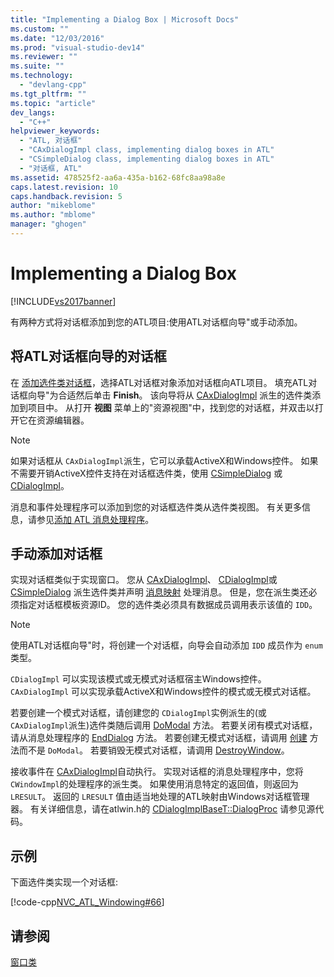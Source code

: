 ```yaml
---
title: "Implementing a Dialog Box | Microsoft Docs"
ms.custom: ""
ms.date: "12/03/2016"
ms.prod: "visual-studio-dev14"
ms.reviewer: ""
ms.suite: ""
ms.technology: 
  - "devlang-cpp"
ms.tgt_pltfrm: ""
ms.topic: "article"
dev_langs: 
  - "C++"
helpviewer_keywords: 
  - "ATL, 对话框"
  - "CAxDialogImpl class, implementing dialog boxes in ATL"
  - "CSimpleDialog class, implementing dialog boxes in ATL"
  - "对话框, ATL"
ms.assetid: 478525f2-aa6a-435a-b162-68fc8aa98a8e
caps.latest.revision: 10
caps.handback.revision: 5
author: "mikeblome"
ms.author: "mblome"
manager: "ghogen"
---
```

# Implementing a Dialog Box
[!INCLUDE[vs2017banner](../assembler/inline/includes/vs2017banner.md)]

有两种方式将对话框添加到您的ATL项目:使用ATL对话框向导"或手动添加。  
  
## 将ATL对话框向导的对话框  
 在 [添加选件类对话框](../ide/add-class-dialog-box.md)，选择ATL对话框对象添加对话框向ATL项目。  填充ATL对话框向导"为合适然后单击 **Finish**。  该向导将从 [CAxDialogImpl](../atl/reference/caxdialogimpl-class.md) 派生的选件类添加到项目中。  从打开 **视图** 菜单上的"资源视图"中，找到您的对话框，并双击以打开它在资源编辑器。  
  
> [!NOTE]
>  如果对话框从 `CAxDialogImpl`派生，它可以承载ActiveX和Windows控件。  如果不需要开销ActiveX控件支持在对话框选件类，使用 [CSimpleDialog](../atl/reference/csimpledialog-class.md) 或 [CDialogImpl](../atl/reference/cdialogimpl-class.md)。  
  
 消息和事件处理程序可以添加到您的对话框选件类从选件类视图。  有关更多信息，请参见[添加 ATL 消息处理程序](../atl/adding-an-atl-message-handler.md)。  
  
## 手动添加对话框  
 实现对话框类似于实现窗口。  您从 [CAxDialogImpl](../atl/reference/caxdialogimpl-class.md)、 [CDialogImpl](../atl/reference/cdialogimpl-class.md)或 [CSimpleDialog](../atl/reference/csimpledialog-class.md) 派生选件类并声明 [消息映射](../atl/message-maps-atl.md) 处理消息。  但是，您在派生类还必须指定对话框模板资源ID。  您的选件类必须具有数据成员调用表示该值的 `IDD`。  
  
> [!NOTE]
>  使用ATL对话框向导"时，将创建一个对话框，向导会自动添加 `IDD` 成员作为 `enum` 类型。  
  
 `CDialogImpl` 可以实现该模式或无模式对话框宿主Windows控件。  `CAxDialogImpl` 可以实现承载ActiveX和Windows控件的模式或无模式对话框。  
  
 若要创建一个模式对话框，请创建您的 `CDialogImpl`实例派生的\(或 `CAxDialogImpl`派生\)选件类随后调用 [DoModal](../Topic/CDialogImpl::DoModal.md) 方法。  若要关闭有模式对话框，请从消息处理程序的 [EndDialog](../Topic/CDialogImpl::EndDialog.md) 方法。  若要创建无模式对话框，请调用 [创建](../Topic/CDialogImpl::Create.md) 方法而不是 `DoModal`。  若要销毁无模式对话框，请调用 [DestroyWindow](../Topic/CDialogImpl::DestroyWindow.md)。  
  
 接收事件在 [CAxDialogImpl](../atl/reference/caxdialogimpl-class.md)自动执行。  实现对话框的消息处理程序中，您将 `CWindowImpl`的处理程序的派生类。  如果使用消息特定的返回值，则返回为 `LRESULT`。  返回的 `LRESULT` 值由适当地处理的ATL映射由Windows对话框管理器。  有关详细信息，请在atlwin.h的 [CDialogImplBaseT::DialogProc](../Topic/CDialogImpl::DialogProc.md) 请参见源代码。  
  
## 示例  
 下面选件类实现一个对话框:  
  
 [!code-cpp[NVC_ATL_Windowing#66](../atl/codesnippet/CPP/implementing-a-dialog-box_1.h)]  
  
## 请参阅  
 [窗口类](../atl/atl-window-classes.md)